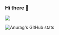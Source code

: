 ### Hi there 👋

<a href="https://blog.naver.com/tbwmwjstk" target="_blank"><img src="https://img.shields.io/badge/Blog-03C75A?style=flat-square&logo=Naver&logoColor=white"/></a>

<!-- status -->
![Anurag's GitHub stats](https://github-readme-stats.vercel.app/api?username=yewon717&show_icons=true&theme=dracula)

